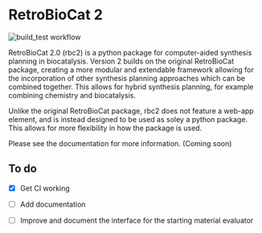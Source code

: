# RetroBioCat 2
![build_test workflow](https://github.com/willfinnigan/retrobiocat_2/actions/workflows/build_and_test.yml/badge.svg)

RetroBioCat 2.0 (rbc2) is a python package for computer-aided synthesis planning
in biocatalysis.  Version 2 builds on the original RetroBioCat package, creating
a more modular and extendable framework allowing for the incorporation of other
synthesis planning approaches which can be combined together.  This allows for hybrid
synthesis planning, for example combining chemistry and biocatalysis.

Unlike the original RetroBioCat package, rbc2 does not feature a web-app element,
and is instead designed to be used as soley a python package.  This allows for more
flexibility in how the package is used.  

Please see the documentation for more information.
(Coming soon)

## To do
- [x] Get CI working
- [ ] Add documentation
- [ ] Improve and document the interface for the starting material evaluator



